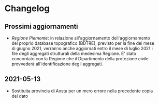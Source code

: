 # Changelog

## Prossimi aggiornamenti

- *Regione Piemonte*: in relazione all'aggiornamento dell'aggiornamento del proprio database topografico (BDTRE), previsto per la fine del mese di giugno 2021, verranno anche aggiornati entro il mese di luglio 2021 i file degli aggregati strutturali della medesima Regione. E' stato concordato con la Regione che il Dipartimento della protezione civile provvederà all'identificazione degli aggregati.

## 2021-05-13

- Sostituita provincia di Aosta per un mero errore nella precedente copia del dato


